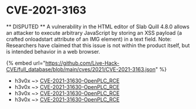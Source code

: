 # CVE-2021-3163

** DISPUTED ** A vulnerability in the HTML editor of Slab Quill 4.8.0 allows an attacker to execute arbitrary JavaScript by storing an XSS payload (a crafted onloadstart attribute of an IMG element) in a text field. Note: Researchers have claimed that this issue is not within the product itself, but is intended behavior in a web browser.

{% embed url="https://github.com/Live-Hack-CVE/full_database/blob/main/cves/2021/CVE-2021-3163.json" %}


* h3v0x ~> [CVE-2021-31630-OpenPLC_RCE](https://www.alice-snow.ru/2021/database/cve-2021-3163/cve-2021-31630-openplc_rce-h3v0x)
* h3v0x ~> [CVE-2021-31630-OpenPLC_RCE](https://www.alice-snow.ru/2021/database/cve-2021-3163/cve-2021-31630-openplc_rce-h3v0x)
* h3v0x ~> [CVE-2021-31630-OpenPLC_RCE](https://www.alice-snow.ru/2021/database/cve-2021-3163/cve-2021-31630-openplc_rce-h3v0x)
* h3v0x ~> [CVE-2021-31630-OpenPLC_RCE](https://www.alice-snow.ru/2021/database/cve-2021-3163/cve-2021-31630-openplc_rce-h3v0x)